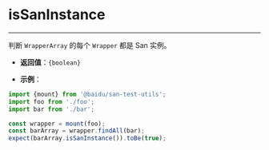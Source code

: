 # isSanInstance
---

判断 `WrapperArray` 的每个 `Wrapper` 都是 San 实例。

* **返回值**：`{boolean}`

* **示例**：

```js
import {mount} from '@baidu/san-test-utils';
import foo from './foo';
import bar from './bar';

const wrapper = mount(foo);
const barArray = wrapper.findAll(bar);
expect(barArray.isSanInstance()).toBe(true);
```

